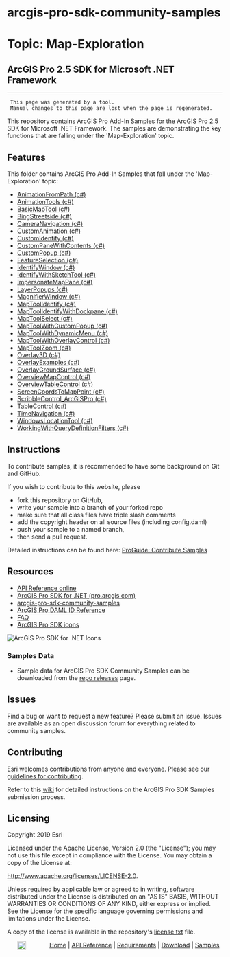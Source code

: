 # arcgis-pro-sdk-community-samples
# Topic: Map-Exploration
## ArcGIS Pro 2.5 SDK for Microsoft .NET Framework 

----------
     This page was generated by a tool.
     Manual changes to this page are lost when the page is regenerated.

This repository contains ArcGIS Pro Add-In Samples for the ArcGIS Pro 2.5 SDK for Microsoft .NET Framework.  The samples are demonstrating the key functions that are falling under the 'Map-Exploration' topic.  


## Features

This folder contains ArcGIS Pro Add-In Samples that fall under the 'Map-Exploration' topic:

* [AnimationFromPath (c#)](../../../tree/master/Map-Exploration/AnimationFromPath)  
* [AnimationTools (c#)](../../../tree/master/Map-Exploration/AnimationTools)  
* [BasicMapTool (c#)](../../../tree/master/Map-Exploration/BasicMapTool)  
* [BingStreetside (c#)](../../../tree/master/Map-Exploration/BingStreetside)  
* [CameraNavigation (c#)](../../../tree/master/Map-Exploration/CameraNavigation)  
* [CustomAnimation (c#)](../../../tree/master/Map-Exploration/CustomAnimation)  
* [CustomIdentify (c#)](../../../tree/master/Map-Exploration/CustomIdentify)  
* [CustomPaneWithContents (c#)](../../../tree/master/Map-Exploration/CustomPaneWithContents)  
* [CustomPopup (c#)](../../../tree/master/Map-Exploration/CustomPopup)  
* [FeatureSelection (c#)](../../../tree/master/Map-Exploration/FeatureSelection)  
* [IdentifyWindow (c#)](../../../tree/master/Map-Exploration/IdentifyWindow)  
* [IdentifyWithSketchTool (c#)](../../../tree/master/Map-Exploration/IdentifyWithSketchTool)  
* [ImpersonateMapPane (c#)](../../../tree/master/Map-Exploration/ImpersonateMapPane)  
* [LayerPopups (c#)](../../../tree/master/Map-Exploration/LayerPopups)  
* [MagnifierWindow (c#)](../../../tree/master/Map-Exploration/MagnifierWindow)  
* [MapToolIdentify (c#)](../../../tree/master/Map-Exploration/MapToolIdentify)  
* [MapToolIdentifyWithDockpane (c#)](../../../tree/master/Map-Exploration/MapToolIdentifyWithDockpane)  
* [MapToolSelect (c#)](../../../tree/master/Map-Exploration/MapToolSelect)  
* [MapToolWithCustomPopup (c#)](../../../tree/master/Map-Exploration/MapToolWithCustomPopup)  
* [MapToolWithDynamicMenu (c#)](../../../tree/master/Map-Exploration/MapToolWithDynamicMenu)  
* [MapToolWithOverlayControl (c#)](../../../tree/master/Map-Exploration/MapToolWithOverlayControl)  
* [MapToolZoom (c#)](../../../tree/master/Map-Exploration/MapToolZoom)  
* [Overlay3D (c#)](../../../tree/master/Map-Exploration/Overlay3D)  
* [OverlayExamples (c#)](../../../tree/master/Map-Exploration/OverlayExamples)  
* [OverlayGroundSurface (c#)](../../../tree/master/Map-Exploration/OverlayGroundSurface)  
* [OverviewMapControl (c#)](../../../tree/master/Map-Exploration/OverviewMapControl)  
* [OverviewTableControl (c#)](../../../tree/master/Map-Exploration/OverviewTableControl)  
* [ScreenCoordsToMapPoint (c#)](../../../tree/master/Map-Exploration/ScreenCoordsToMapPoint)  
* [ScribbleControl_ArcGISPro (c#)](../../../tree/master/Map-Exploration/ScribbleControl_ArcGISPro)  
* [TableControl (c#)](../../../tree/master/Map-Exploration/TableControl)  
* [TimeNavigation (c#)](../../../tree/master/Map-Exploration/TimeNavigation)  
* [WindowsLocationTool (c#)](../../../tree/master/Map-Exploration/WindowsLocationTool)  
* [WorkingWithQueryDefinitionFilters (c#)](../../../tree/master/Map-Exploration/WorkingWithQueryDefinitionFilters)  


## Instructions

To contribute samples, it is recommended to have some background on Git and GitHub. 

If you wish to contribute to this website, please  
* fork this repository on GitHub,  
* write your sample into a branch of your forked repo  
 * make sure that all class files have triple slash comments  
 * add the copyright header on all source files (including config.daml)  
* push your sample to a named branch, 
* then send a pull request.

Detailed instructions can be found here: [ProGuide: Contribute Samples](https://github.com/Esri/arcgis-pro-sdk-community-samples/wiki/ProGuide-Contribute-Samples)

## Resources

* [API Reference online](https://pro.arcgis.com/en/pro-app/sdk/api-reference)
* <a href="https://pro.arcgis.com/en/pro-app/sdk/" target="_blank">ArcGIS Pro SDK for .NET (pro.arcgis.com)</a>
* [arcgis-pro-sdk-community-samples](https://github.com/Esri/arcgis-pro-sdk-community-samples)
* [ArcGIS Pro DAML ID Reference](https://github.com/Esri/arcgis-pro-sdk/wiki/ArcGIS-Pro-DAML-ID-Reference)
* [FAQ](https://github.com/Esri/arcgis-pro-sdk/wiki/FAQ)
* [ArcGIS Pro SDK icons](https://github.com/Esri/arcgis-pro-sdk/releases/tag/2.4.0.19948)

![ArcGIS Pro SDK for .NET Icons](https://Esri.github.io/arcgis-pro-sdk/images/Home/Image-of-icons.png  "ArcGIS Pro SDK Icons")

### Samples Data

* Sample data for ArcGIS Pro SDK Community Samples can be downloaded from the [repo releases](https://github.com/Esri/arcgis-pro-sdk-community-samples/releases) page. 

## Issues

Find a bug or want to request a new feature?  Please submit an issue.  Issues are available as an open discussion forum for everything related to community samples.

## Contributing

Esri welcomes contributions from anyone and everyone. Please see our [guidelines for contributing](https://github.com/esri/contributing).

Refer to this [wiki](https://github.com/Esri/arcgis-pro-sdk-community-samples/wiki/ProGuide-Contribute-Samples) for detailed instructions on the ArcGIS Pro SDK Samples submission process.

## Licensing
Copyright 2019 Esri

Licensed under the Apache License, Version 2.0 (the "License");
you may not use this file except in compliance with the License.
You may obtain a copy of the License at:

   http://www.apache.org/licenses/LICENSE-2.0.

Unless required by applicable law or agreed to in writing, software
distributed under the License is distributed on an "AS IS" BASIS,
WITHOUT WARRANTIES OR CONDITIONS OF ANY KIND, either express or implied.
See the License for the specific language governing permissions and
limitations under the License.

A copy of the license is available in the repository's [license.txt](./License.txt) file.

&nbsp;&nbsp;&nbsp;&nbsp;&nbsp;&nbsp;<img src="http://esri.github.io/arcgis-pro-sdk/images/ArcGISPro.png"  alt="ArcGIS Pro SDK for Microsoft .NET Framework" height = "20" width = "20" align="top"  >
&nbsp;&nbsp;&nbsp;&nbsp;&nbsp;&nbsp;&nbsp;&nbsp;&nbsp;&nbsp;&nbsp;&nbsp;
[Home](https://github.com/Esri/arcgis-pro-sdk/wiki) | <a href="http://pro.arcgis.com/en/pro-app/sdk/api-reference" target="_blank">API Reference</a> | [Requirements](https://github.com/Esri/arcgis-pro-sdk/wiki#requirements) | [Download](https://github.com/Esri/arcgis-pro-sdk/wiki#installing-arcgis-pro-sdk-for-net) | <a href="http://github.com/esri/arcgis-pro-sdk-community-samples" target="_blank">Samples</a>


